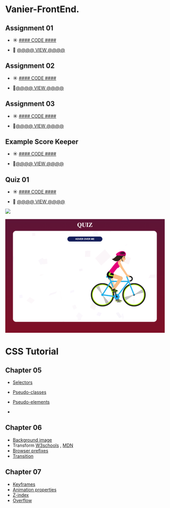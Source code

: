 # Vanier-FrontEnd.

## Assignment 01 

- :sunny: [#### CODE ####](https://github.com/iAloudat/Vanier-FrontEnd/tree/main/Assignment/01)
  
- :rocket: [@@@@ VIEW @@@@](https://htmlpreview.github.io/?https://github.com/iAloudat/Vanier-FrontEnd/blob/main/Assignment/01/index.html)

## Assignment 02 

- :sunny: [#### CODE ####](https://github.com/iAloudat/Vanier-FrontEnd/blob/main/Assignment/02)
  
- :rocket:[@@@@ VIEW @@@@](https://htmlpreview.github.io/?https://github.com/iAloudat/Vanier-FrontEnd/blob/main/Assignment/02/index.html)


## Assignment 03

- :sunny: [#### CODE ####](https://github.com/iAloudat/Vanier-FrontEnd/blob/main/Assignment/03)
  
- :rocket:[@@@@ VIEW @@@@](https://htmlpreview.github.io/?https://github.com/iAloudat/Vanier-FrontEnd/blob/main/Assignment/03/index.html)

## Example Score Keeper

- :sunny: [#### CODE ####](https://github.com/iAloudat/Vanier-FrontEnd/blob/main/Example/ScoreKeeper)
  
- :rocket:[@@@@ VIEW @@@@](https://htmlpreview.github.io/?https://github.com/iAloudat/Vanier-FrontEnd/blob/main/Example/ScoreKeeper/index.html)


## Quiz 01 
- :sunny: [#### CODE ####](https://github.com/iAloudat/Vanier-FrontEnd/blob/main/Quiz/01)
  
- :rocket: [@@@@ VIEW @@@@](https://htmlpreview.github.io/?https://github.com/iAloudat/Vanier-FrontEnd/blob/main/Quiz/01/index.html)

![](Assignment/02/images/ScreenShot.png)

![](Quiz/01/images/ScreenShot.png)

# CSS Tutorial 

## Chapter 05

- [Selectors](https://www.w3schools.com/cssref/css_selectors.asp)
  
- [Pseudo-classes ](https://developer.mozilla.org/en-US/docs/Web/CSS/Pseudo-classes)
  
- [Pseudo-elements  ](https://developer.mozilla.org/en-US/docs/Web/CSS/Pseudo-elements)
- 

## Chapter 06

- [Background image](https://www.w3schools.com/cssref/pr_background-image.asp)
- Transform [W3schools](https://www.w3schools.com/cssref/css3_pr_transform.asp) , 
            [MDN](https://developer.mozilla.org/en-US/docs/Web/CSS/transform)
- [Browser prefixes](https://developer.mozilla.org/en-US/docs/Glossary/Vendor_Prefix)
- [Transition](https://www.w3schools.com/cssref/css3_pr_transition.asp)


## Chapter 07
- [Keyframes](https://www.w3schools.com/cssref/css3_pr_animation-keyframes.asp)
- [Animation properties](https://www.w3schools.com/cssref/css3_pr_animation.asp)
- [Z-index](https://www.w3schools.com/cssref/pr_pos_z-index.asp)
- [Overflow](https://www.w3schools.com/css/css_overflow.asp)
